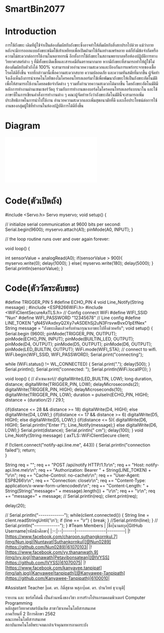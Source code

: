 # SmartBin2077
# Introduction
การใช้ถังขยะ เดิมทีผู้ใช้จำเป็นต้องสัมผัสกับถังขยะซึ่งอาจทำให้สัมผัสกับสิ่งสกปรกไปด้วย แม้ว่าภายหลังจะมีการออกแบบถังขยะชนิดใช้เท้าเหยียบเพื่อเปิดฝามาใช้กันอย่างแพร่หลาย  แต่ก็ยังมีข้อจำกัดหรือความไม่สะดวกต่อการใช้งานในหลายกรณี อีกทั้งการใช้ถังขยะในสถานพยาบาลหรือห้องปฏิบัติการทางวิทยาศาสตร์ต่าง ๆ ที่มีทั้งขยะติดเชื้อและสารเคมีอันตรายมากมาย หากมีถังขยะที่สามารถทำให้ผู้ใช้ไม่ต้องสัมผัสกับตัวถังได้ 100% จะสามารถช่วยอำนวยความสะดวกและป้องกันการแพร่กระจายของเชื้อโรคได้ดียิ่งขึ้น จากที่กล่าวมานี้เพื่อความสะดวกสบาย ความปลอดภัย และความทันสมัยที่มากขึ้น ผู้จัดทำจึงเล็งเห็นถึงการนำเทคโนโลยีของไมโครคอนโทรลเลอร์มาใช้เพื่อพัฒนาถังขยะให้เป็นถังขยะอัตโนมัติเพื่อให้สามารถใช้งานโดยลดข้อจำกัดต่าง ๆ รวมทั้งอำนวยความสะดวกได้มากขึ้น 
โดยถังขยะอัตโนมัติมีหลักการทำงานผ่านเซนเซอร์วัตถุ ร่วมกับการทำงานของบอร์ดไมโครคอนโทรลเลอร์แบบนาโน และใช้ภาษาซีในการเขียนคำสั่งการทำงานต่าง ๆ 
คณะผู้จัดทำหวังว่าถังขยะอัตโนมัตินี้จะสามารถเพิ่มประสิทธิภาพในการนำไปใช้งาน อำนวยความสะดวกและเพิ่มสุขอนามัยที่ดี และเอื้อประโยชน์ต่อการใช้งานของกลุ่มผู้ใช้ที่ทำงานในห้องปฏิบัติการได้ดียิ่งขึ้น
# Diagram
![](img/dai.pdf)
# Code(ตัวเปิดถัง)
#include <Servo.h>
Servo myservo;
void setup() {

  // initialize serial communication at 9600 bits per second:
  Serial.begin(9600);
  myservo.attach(A1);
  pinMode(A0, INPUT);
}

// the loop routine runs over and over again forever:

void loop() {

  int sensorValue = analogRead(A0);
  if(sensorValue > 900){
    myservo.write(0);
    delay(1000);
    }
  else{
    myservo.write(180);
    delay(5000);
    }
  Serial.println(sensorValue);
}
# Code(ตัววัดระดับขยะ)
#define TRIGGER_PIN  5
#define ECHO_PIN     4
void Line_Notify(String message) ;
#include <ESP8266WiFi.h>
#include <WiFiClientSecureAxTLS.h>
// Config connect WiFi
#define WIFI_SSID "Nun"
#define WIFI_PASSWORD "12345678"
// Line config
#define LINE_TOKEN "gN4SVAxdxyQ2Xy7vASDEhSj2uN3FrsvwBvxO1pEfNex"
String message = "ถังขยะเต็มเเล้วครับท่านกรุณาเอาขยะไปทิ้งด้วยครับ";
void setup() {
  Serial.begin (9600);
  pinMode(TRIGGER_PIN, OUTPUT);
  pinMode(ECHO_PIN, INPUT);
  pinMode(BUILTIN_LED, OUTPUT);
  pinMode(D4, OUTPUT);
  pinMode(D5, OUTPUT);
  pinMode(D6, OUTPUT);
  pinMode(LED_BUILTIN, OUTPUT);
  WiFi.mode(WIFI_STA);
  // connect to wifi.
  WiFi.begin(WIFI_SSID, WIFI_PASSWORD);
  Serial.print("connecting");

  while (WiFi.status() != WL_CONNECTED) {
    Serial.print(".");
    delay(500);
  }
  Serial.println();
  Serial.print("connected: ");
  Serial.println(WiFi.localIP());
}

void loop() {
  // ตัวเซนเซอร์//
  digitalWrite(LED_BUILTIN, LOW); 
  long duration, distance;
  digitalWrite(TRIGGER_PIN, LOW);
  delayMicroseconds(2);
  digitalWrite(TRIGGER_PIN, HIGH);
  delayMicroseconds(10);
  digitalWrite(TRIGGER_PIN, LOW);
  duration = pulseIn(ECHO_PIN, HIGH);
  distance = (duration/2) / 29.1;
  
  {if(distance <= 28 && distance >= 18)
    digitalWrite(D4, HIGH);
    else
   digitalWrite(D4, LOW);}
  {if(distance <= 17 && distance >= 6)
    digitalWrite(D5, HIGH);
   else
   digitalWrite(D5, LOW);}
  {if(distance <= 5){
    digitalWrite(D6, HIGH);
    Serial.println("Enter !");
    Line_Notify(message);}
   else
    digitalWrite(D6, LOW);}
  Serial.print(distance);
  Serial.println(" cm");
  delay(100);
}
void Line_Notify(String message) {
  axTLS::WiFiClientSecure client;

  if (!client.connect("notify-api.line.me", 443)) {
    Serial.println("connection failed");
    return;   
  }

  String req = "";
  req += "POST /api/notify HTTP/1.1\r\n";
  req += "Host: notify-api.line.me\r\n";
  req += "Authorization: Bearer " + String(LINE_TOKEN) + "\r\n";
  req += "Cache-Control: no-cache\r\n";
  req += "User-Agent: ESP8266\r\n";
  req += "Connection: close\r\n";
  req += "Content-Type: application/x-www-form-urlencoded\r\n";
  req += "Content-Length: " + String(String("message=" + message).length()) + "\r\n";
  req += "\r\n";
  req += "message=" + message;
  // Serial.println(req);
  client.print(req);
    
  delay(20);

  // Serial.println("-------------");
  while(client.connected()) {
    String line = client.readStringUntil('\n');
    if (line == "\r") {
      break;
    }
    //Serial.println(line);
  }
  // Serial.println("-------------");
}
#Team Members
|  |ชื่อ|นามสกุล|GitHub Username|รหัสนักศึกษา|
|:-:|--|------|---------------|---------|
|![https://www.facebook.com/charoon.suthangkornkul.7](img/Nun.jpg)|Nuntavat|Suthankornkul|[@Nun0289](https://github.com/Nun0289)|61070103|
|![https://www.facebook.com/vy.thananwath.9](img/ivy.jpg)|thanawath|Petavibonsatean|[@IVYSS](https://github.com/IVYSS)|61070075|
|![https://www.facebook.com/kanyavee.tanpipat](img/jah.jpg)|Kanyawee|tanpipath|[@Kanyawee-Tanpipath](https://github.com/Kanyawee-Tanpipath)|6100010|

#Assistant Teacher
|ผศ. ดร. กิติ์สุชาต พสุภา|ผศ. ดร. ปานวิทย์ ธุวะนุติ|

รายงาน และ ซอร์สโค้ดนี้ เป็นส่วนหนึ่งของวิชา การสร้างโปรแกรมคอมพิวเตอร์ Computer Programming<br>
หลักสูตรวิทยาศาสตร์บัณฑิต สาขาวิชาเทคโนโลยีสารสนเทศ<br>
ภาคเรียนที่ 2 ปีการศึกษา 2562<br>
คณะเทคโนโลยีสารสนเทศ<br>
สถาบันเทคโนโลยีพระจอมเกล้าเจ้าคุณทหารลาดกระบัง<br>
